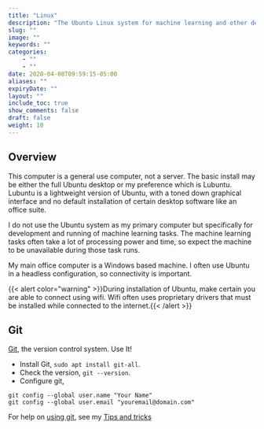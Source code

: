 ```yaml
---
title: "Linux"
description: "The Ubuntu Linux system for machine learning and other development purposes."
slug: ""
image: ""
keywords: ""
categories: 
    - ""
    - ""
date: 2020-04-08T09:59:15-05:00
aliases: ""
expiryDate: ""
layout: ""
include_toc: true
show_comments: false
draft: false
weight: 10
---
```


## Overview

This computer is a general use computer, not a server. The basic install may be either the full Ubuntu desktop or my preference which is Lubuntu. Lubuntu is a lightweight version of Ubuntu, with a toned down graphical interface and no default installation of certain desktop software like an office suite.

I do not use the Ubuntu system as my primary computer but specifically for development and running of machine learning tasks. The machine learning tasks often take a lot of processing power and time, so expect the machine to be unavailable during those task runs.

My main office computer is a Windows based machine. I often use Ubuntu in a headless configuration, so connectivity is important.

{{< alert color="warning" >}}During installation of Ubuntu, make certain you are able to connect using wifi. Wifi often uses proprietary drivers that must be installed while connected to the internet.{{< /alert >}}


## Git

[Git](https://git-scm.com/), the version control system. Use It!



* Install Git, `sudo apt install git-all`.
* Check the version, `git --version`.
* Configure git,
```
git config --global user.name "Your Name"
git config --global user.email "youremail@domain.com"
```

For help on [using git](https://git-scm.com/doc), see my [Tips and tricks](/docs/tips-and-tricks/#git)

